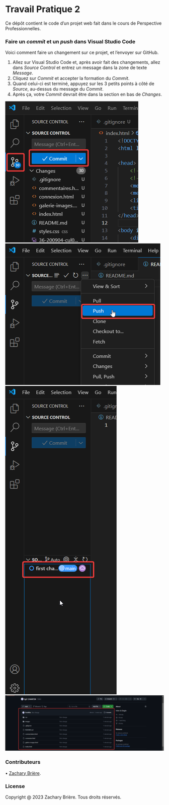 # Travail Pratique 2

Ce dépôt contient le code d’un projet web fait dans le cours de Perspective Professionnelles.  

### Faire un *commit* et un *push* dans Visual Studio Code

Voici comment faire un changement sur ce projet, et l’envoyer sur GitHub.  

1. Allez sur Visual Studio Code et, après avoir fait des changements, allez dans *Source Control* et entrez un message dans la zone de texte *Message*.
2. Cliquez sur *Commit* et accepter la formation du *Commit*.
3. Quand celui-ci est terminé, appuyez sur les 3 petits points à côté de *Source*, au-dessus du message du *Commit*.
4. Après ça, votre *Commit* devrait être dans la section en bas de *Changes*.

![Pers1](/images/Pers1.png)  
![Pers2](/images/pers2.png)  
![Pers3](/images/pers3.png)  
![Pers4](/images/pers4.png)  

### Contributeurs  

• [Zachary Brière](https://github.com/FireWhic).  

### License  

Copyright @ 2023 Zachary Brière. Tous droits réservés.